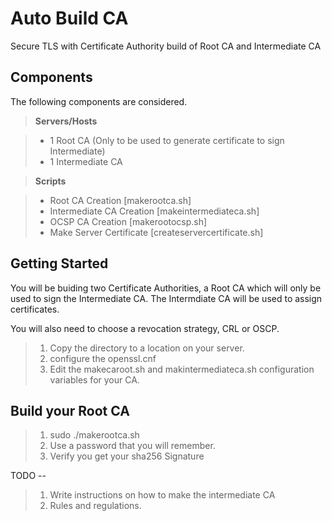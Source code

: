 Auto Build CA
===============

Secure TLS with Certificate Authority build of Root CA and Intermediate CA

Components
-------------

The following components are considered.

> **Servers/Hosts**

> - 1 Root CA (Only to be used to generate certificate to sign Intermediate)
> - 1 Intermediate CA


> **Scripts**

> - Root CA Creation [makerootca.sh]
> - Intermediate CA Creation [makeintermediateca.sh]
> - OCSP CA Creation [makerootocsp.sh]
> - Make Server Certificate [createservercertificate.sh]

Getting Started
---------------

You will be buiding two Certificate Authorities, a Root CA which will only be used to sign the Intermediate CA. The Intermdiate CA will be used to assign certificates.

You will also need to choose a revocation strategy, CRL or OSCP.

> 1. Copy the directory to a location on your server.
> 2. configure the openssl.cnf
> 3. Edit the makecaroot.sh and makintermediateca.sh configuration variables for your CA.


Build your Root CA
------------------
> 1. sudo ./makerootca.sh
> 2. Use a password that you will remember.
> 3. Verify you get your sha256 Signature


TODO --

> 1. Write instructions on how to make the intermediate CA
> 2. Rules and regulations.
